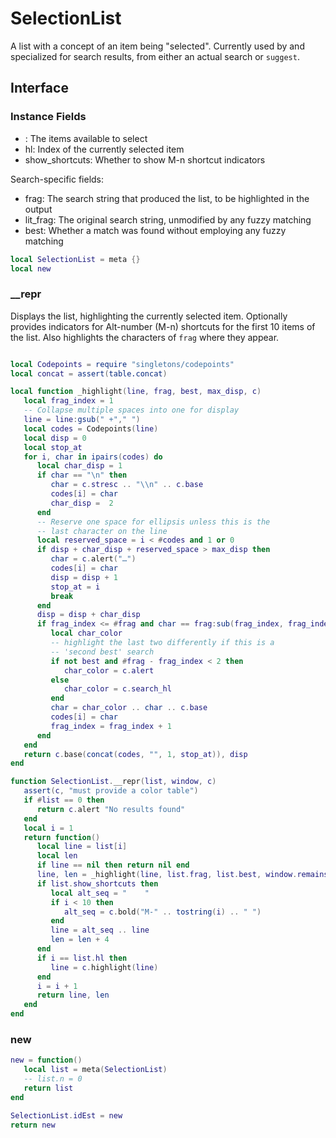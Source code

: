 # SelectionList

A list with a concept of an item being "selected". Currently used by and
specialized for search results, from either an actual search or ``suggest``.

## Interface

### Instance Fields

-  <numbers>:        The items available to select
-  hl:               Index of the currently selected item
-  show_shortcuts:   Whether to show M-n shortcut indicators


Search-specific fields:


-  frag:       The search string that produced the list, to be highlighted
               in the output
-  lit_frag:   The original search string, unmodified by any fuzzy matching
-  best:       Whether a match was found without employing any fuzzy matching

```lua
local SelectionList = meta {}
local new
```
### __repr

Displays the list, highlighting the currently selected item.
Optionally provides indicators for Alt-number (M-n) shortcuts for the
first 10 items of the list. Also highlights the characters of ``frag``
where they appear.

```lua

local Codepoints = require "singletons/codepoints"
local concat = assert(table.concat)

local function _highlight(line, frag, best, max_disp, c)
   local frag_index = 1
   -- Collapse multiple spaces into one for display
   line = line:gsub(" +"," ")
   local codes = Codepoints(line)
   local disp = 0
   local stop_at
   for i, char in ipairs(codes) do
      local char_disp = 1
      if char == "\n" then
         char = c.stresc .. "\\n" .. c.base
         codes[i] = char
         char_disp =  2
      end
      -- Reserve one space for ellipsis unless this is the
      -- last character on the line
      local reserved_space = i < #codes and 1 or 0
      if disp + char_disp + reserved_space > max_disp then
         char = c.alert("…")
         codes[i] = char
         disp = disp + 1
         stop_at = i
         break
      end
      disp = disp + char_disp
      if frag_index <= #frag and char == frag:sub(frag_index, frag_index) then
         local char_color
         -- highlight the last two differently if this is a
         -- 'second best' search
         if not best and #frag - frag_index < 2 then
            char_color = c.alert
         else
            char_color = c.search_hl
         end
         char = char_color .. char .. c.base
         codes[i] = char
         frag_index = frag_index + 1
      end
   end
   return c.base(concat(codes, "", 1, stop_at)), disp
end

function SelectionList.__repr(list, window, c)
   assert(c, "must provide a color table")
   if #list == 0 then
      return c.alert "No results found"
   end
   local i = 1
   return function()
      local line = list[i]
      local len
      if line == nil then return nil end
      line, len = _highlight(line, list.frag, list.best, window.remains - 4, c)
      if list.show_shortcuts then
         local alt_seq = "    "
         if i < 10 then
            alt_seq = c.bold("M-" .. tostring(i) .. " ")
         end
         line = alt_seq .. line
         len = len + 4
      end
      if i == list.hl then
         line = c.highlight(line)
      end
      i = i + 1
      return line, len
   end
end

```
### new

```lua
new = function()
   local list = meta(SelectionList)
   -- list.n = 0
   return list
end
```
```lua
SelectionList.idEst = new
return new
```

